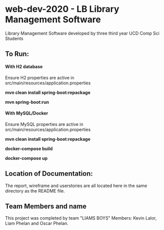 # web-dev-2020 - LB Library Management Software

Library Management Software developed by three third year UCD Comp Sci Students

## To Run:

#### With H2 database
Ensure H2 properties are active in src/main/resources/application.properties

**mvn clean install spring-boot:repackage**

**mvn spring-boot:run**

#### With MySQL/Docker
Ensure MySQL properties are active in src/main/resources/application.properties

**mvn clean install spring-boot:repackage**

**docker-compose build**

**docker-compose up**

## Location of Documentation: 
The report, wireframe and userstories are all located here in the same 
directory as the README file.

## Team Members and name
This project was completed by team "LIAMS BOYS"
Members: Kevin Lalor, Liam Phelan and Oscar Phelan.
